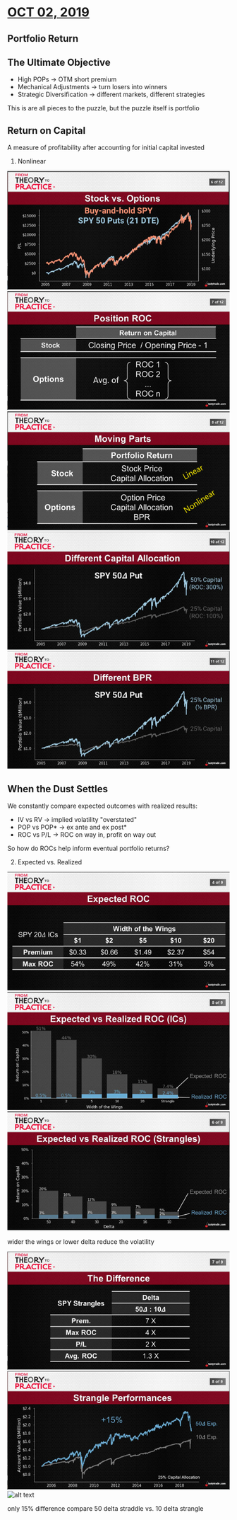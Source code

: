 # [OCT 02, 2019](https://www.tastytrade.com/tt/shows/from-theory-to-practice/episodes/portfolio-tactics-building-blocks-portfolio-return-part-one-10-02-2019)
## Portfolio Return
## The Ultimate Objective
  * High POPs -> OTM short premium
  * Mechanical Adjustments -> turn losers into winners
  * Strategic Diversification -> different markets, different strategies

 This is are all pieces to the puzzle, but the puzzle itself is portfolio
## Return on Capital
  A measure of profitability after accounting for initial capital invested
1. Nonlinear

  ![alt text](./img/06.1.png "spy")
  ![alt text](./img/06.2.png "spy")
  ![alt text](./img/06.3.png "spy")
  ![alt text](./img/06.4.png "spy")
  ![alt text](./img/06.5.png "spy")

## When the Dust Settles
 We constantly compare expected outcomes with realized results:
  * IV vs RV -> implied volatility "overstated"
  * POP vs POP* -> ex ante and ex post*
  * ROC vs P/L -> ROC on way in, profit on way out

  So how do ROCs help inform eventual portfolio returns?

2. Expected vs. Realized

  ![alt text](./img/06.b.1.png "spy")
  ![alt text](./img/06.b.2.png "spy")
  ![alt text](./img/06.b.3.png "spy")

  wider the wings or lower delta reduce the volatility

  ![alt text](./img/06.b.4.png "spy")
  ![alt text](./img/06.b.5.png "spy")
  ![alt text](./img/06.b.6.png "spy")

  only 15% difference compare 50 delta straddle vs. 10 delta strangle